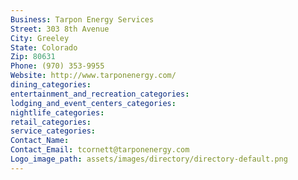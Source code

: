 ```yaml
---
Business: Tarpon Energy Services
Street: 303 8th Avenue
City: Greeley
State: Colorado
Zip: 80631
Phone: (970) 353-9955
Website: http://www.tarponenergy.com/
dining_categories: 
entertainment_and_recreation_categories: 
lodging_and_event_centers_categories: 
nightlife_categories: 
retail_categories: 
service_categories: 
Contact_Name: 
Contact_Email: tcornett@tarponenergy.com
Logo_image_path: assets/images/directory/directory-default.png
---
```

